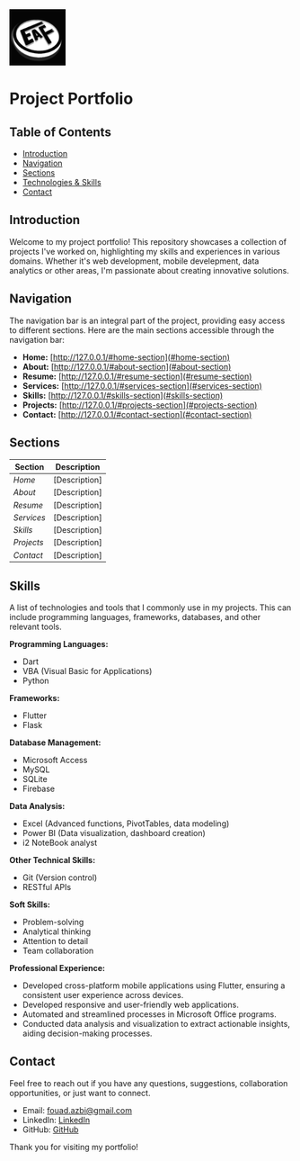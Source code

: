 <img src="https://github.com/FouadEAF/portfolio_EAF/blob/main/static/images/EAFLogo.jpg" alt="EAFLogo"  height="100px">

# Project Portfolio

## Table of Contents

- [Introduction](#introduction)
- [Navigation](#navigation)
- [Sections](#sections)
- [Technologies & Skills](#Skills)
- [Contact](#Contact)

## Introduction

Welcome to my project portfolio! This repository showcases a collection of projects I've worked on, highlighting my skills and experiences in various domains. Whether it's web development, mobile develepment, data analytics or other areas, I'm passionate about creating innovative solutions.

## Navigation

The navigation bar is an integral part of the project, providing easy access to different sections. Here are the main sections accessible through the navigation bar:

- **Home:** [http://127.0.0.1/#home-section](#home-section)
- **About:** [http://127.0.0.1/#about-section](#about-section)
- **Resume:** [http://127.0.0.1/#resume-section](#resume-section)
- **Services:** [http://127.0.0.1/#services-section](#services-section)
- **Skills:** [http://127.0.0.1/#skills-section](#skills-section)
- **Projects:** [http://127.0.0.1/#projects-section](#projects-section)
- **Contact:** [http://127.0.0.1/#contact-section](#contact-section)

## Sections


| Section | Description |
| ------- | ----------- |
 | *Home* | [Description] |
 | *About* | [Description] |
 | *Resume* | [Description] |
 | *Services* | [Description] |
 | *Skills* | [Description] |
 | *Projects* | [Description] |
 | *Contact* | [Description] |

## Skills

A list of technologies and tools that I commonly use in my projects. This can include programming languages, frameworks, databases, and other relevant tools.

**Programming Languages:**
- Dart
- VBA (Visual Basic for Applications)
- Python

**Frameworks:**
- Flutter
- Flask

**Database Management:**
- Microsoft Access
- MySQL
- SQLite
- Firebase

**Data Analysis:**
- Excel (Advanced functions, PivotTables, data modeling)
- Power BI (Data visualization, dashboard creation)
- i2 NoteBook analyst

**Other Technical Skills:**
- Git (Version control)
- RESTful APIs

**Soft Skills:**
- Problem-solving
- Analytical thinking
- Attention to detail
- Team collaboration

**Professional Experience:**
- Developed cross-platform mobile applications using Flutter, ensuring a consistent user experience across devices.
- Developed responsive and user-friendly web applications.
- Automated and streamlined processes in Microsoft Office programs.
- Conducted data analysis and visualization to extract actionable insights, aiding decision-making processes.

## Contact

Feel free to reach out if you have any questions, suggestions, collaboration opportunities, or just want to connect.

- Email: fouad.azbi@gmail.com
- LinkedIn: [LinkedIn](https://www.linkedin.com/in/fouad-el-azbi/)
- GitHub: [GitHub](https://github.com/FouadEAF)

<centre>Thank you for visiting my portfolio!</centre>
